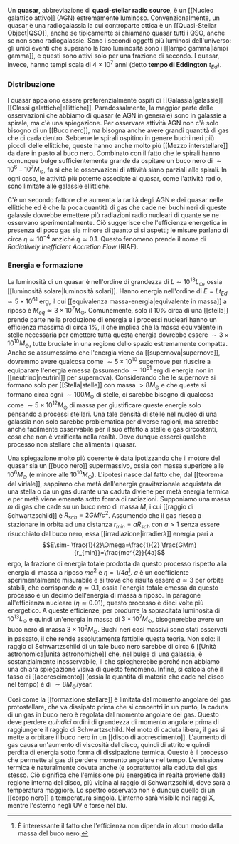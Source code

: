 Un **quasar**, abbreviazione di **quasi-stellar radio source**, è un [[Nucleo galattico attivo]] (AGN) estremamente luminoso. Convenzionalmente, un quasar è una radiogalassia la cui controparte ottica è un [[Quasi-Stellar Object|QSO]], anche se tipicamente si chiamano quasar tutti i QSO, anche se non sono radiogalassie. Sono i secondi oggetti più luminosi dell'universo: gli unici eventi che superano la loro luminosità sono i [[lampo gamma|lampi gamma]], e questi sono attivi solo per una frazione di secondo. I quasar, invece, hanno tempi scala di $4\times10^{7}$ anni (detto **tempo di Eddington** $t_{Ed}$).
### Distribuzione
I quasar appaiono essere preferenzialmente ospiti di [[Galassia|galassie]] [[Classi galattiche|ellittiche]]. Paradossalmente, la maggior parte delle osservazioni che abbiamo di quasar (e AGN in generale) sono in galassie a spirale, ma c'è una spiegazione. Per osservare attività AGN non c'è solo bisogno di un [[Buco nero]], ma bisogna anche avere grandi quantità di gas che ci cada dentro. Sebbene le spirali ospitino in genere buchi neri più piccoli delle ellittiche, queste hanno anche molto più [[Mezzo interstellare]] da dare in pasto al buco nero. Combinato con il fatto che le spirali hanno comunque bulge sufficientemente grande da ospitare un buco nero di $\sim10^{6}-10^{7}M_{\odot}$, fa sì che le osservazioni di attività siano parziali alle spirali. In ogni caso, le attività più potente associate ai quasar, come l'attività radio, sono limitate alle galassie ellittiche.

C'è un secondo fattore che aumenta la rarità degli AGN e dei quasar nelle ellittiche ed è che la poca quantità di gas che cade nei buchi neri di queste galassie dovrebbe emettere più radiazioni radio nucleari di quante se ne osservano sperimentalmente. Ciò suggerisce che l'efficienza energetica in presenza di poco gas sia minore di quanto ci si aspetti; le misure parlano di circa $\eta\simeq10^{-4}$ anziché $\eta\simeq0.1$. Questo fenomeno prende il nome di *Radiatively Inefficient Accretion Flow* (RIAF).
### Energia e formazione
La luminosità di un quasar è nell'ordine di grandezza di $L\sim10^{13}L_{\odot}$, ossia [[luminosità solare|luminosità solari]]. Hanno energia nell'ordine di $E=Lt_{Ed}\simeq5\times10^{61}$ erg, il cui [[equivalenza massa-energia|equivalente in massa]] a riposo è $M_{eq}\simeq3\times10^{7}M_{\odot}$. Comunemente, solo il 10% circa di una [[stella]] prende parte nella produzione di energia e i processi nucleari hanno un efficienza massima di circa 1%, il che implica che la massa equivalente in stelle necessaria per emettere tutta questa energia dovrebbe essere $\sim3\times10^{10}M_{\odot}$, tutte bruciate in una regione dello spazio estremamente compatta. Anche se assumessimo che l'energia viene da [[supernova|supernove]], dovremmo avere qualcosa come $\sim5\times10^{10}$ supernove per riuscire a equiparare l'energia emessa (assumendo $\sim10^{51}$ erg di energia non in [[neutrino|neutrini]] per supernova). Considerando che le supernove si formano solo per [[Stella|stelle]] con massa $>8M_{\odot}$ e che queste si formano circa ogni $\sim100M_{\odot}$ di stelle, ci sarebbe bisogno di qualcosa come $\sim5\times10^{12}M_{\odot}$ di massa per giustificare queste energie solo pensando a processi stellari. Una tale densità di stelle nel nucleo di una galassia non solo sarebbe problematica per diverse ragioni, ma sarebbe anche facilmente osservabile per il suo effetto a stelle e gas circostanti, cosa che non è verificata nella realtà. Deve dunque esserci qualche processo non stellare che alimenta i quasar.

Una spiegazione molto più coerente è data ipotizzando che il motore del quasar sia un [[buco nero]] supermassivo, ossia con massa superiore alle $10^{6}M_{\odot}$ (e minore alle $10^{10}M_{\odot}$). L'ipotesi nasce dal fatto che, dal [[teorema del viriale]], sappiamo che metà dell'energia gravitazionale acquistata da una stella o da un gas durante una caduta diviene per metà energia termica e per metà viene emanata sotto forma di radiazioni. Supponiamo una massa $m$ di gas che cade su un buco nero di massa $M$, i cui [[raggio di Schwartzschild]] è $R_{sch}=2GM/c^{2}$. Assumendo che il gas riesca a stazionare in orbita ad una distanza $r_{min}=aR_{sch}$ con $a>1$ senza essere risucchiato dal buco nero, essa [[irradiazione|irradierà]] energia pari a
$$E\sim- \frac{1}{2}\Omega=\frac{1}{2} \frac{GMm}{r_{min}}=\frac{mc^{2}}{4a}$$
ergo, la frazione di energia totale prodotta da questo processo rispetto alla energia di massa a riposo $mc^{2}$ è $\eta=1/4a$[^1]. $a$ è un coefficiente sperimentalmente misurabile e si trova che risulta essere $a\simeq3$ per orbite stabili, che corrisponde $\eta\simeq0.1$, ossia l'energia totale emessa da questo processo è un decimo dell'energia di massa a riposo. In paragone all'efficienza nucleare ($\eta\simeq0.01$), questo processo è dieci volte più energetico. A queste efficienze, per produrre la sopracitata luminosità di $10^{13}L_{\odot}$ e quindi un'energia in massa di $3\times10^{7}M_{\odot}$, bisognerebbe avere un buco nero di massa $3\times10^{8}M_{\odot}$. Buchi neri così massivi sono stati osservati in passato, il che rende assolutamente fattibile questa teoria. Non solo: il raggio di Schwartzschild di un tale buco nero sarebbe di circa 6 [[Unità astronomica|unità astronomiche]] che, nel bulge di una galassia, è sostanzialmente inosservabile, il che spiegherebbe perché non abbiamo una chiara spiegazione visiva di questo fenomeno. Infine, si calcola che il tasso di [[accrescimento]] (ossia la quantità di materia che cade nel disco nel tempo) è di $\sim8M_{\odot}$/year.

Così come la [[formazione stellare]] è limitata dal momento angolare del gas protostellare, che va dissipato prima che si concentri in un punto, la caduta di un gas in buco nero è regolata dal momento angolare del gas. Questo deve perdere *quindici* ordini di grandezza di momento angolare prima di raggiungere il raggio di Schwartzschild. Nel moto di caduta libera, il gas si mette a orbitare il buco nero in un [[disco di accrescimento]]. L'aumento di gas causa un'aumento di viscosità del disco, quindi di attrito e quindi perdita di energia sotto forma di dissipazione termica. Questo è il processo che permette al gas di perdere momento angolare nel tempo. L'emissione termica è naturalmente dovuta anche (e soprattutto) alla caduta del gas stesso. Ciò significa che l'emissione più energetica in realtà proviene dalla regione interna del disco, più vicina al raggio di Schwartzschild, dove sarà a temperatura maggiore. Lo spettro osservato non è dunque quello di un [[corpo nero]] a temperatura singola. L'interno sarà visibile nei raggi X, mentre l'esterno negli UV e forse nel blu.

[^1]: È interessante il fatto che l'efficienza non dipenda in alcun modo dalla massa del buco nero.